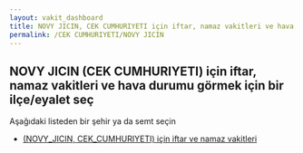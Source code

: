 ```yaml
---
layout: vakit_dashboard
title: NOVY JICIN, CEK CUMHURIYETI için iftar, namaz vakitleri ve hava durumu - ilçe/eyalet seç
permalink: /CEK CUMHURIYETI/NOVY JICIN
---
```


## NOVY JICIN (CEK CUMHURIYETI) için iftar, namaz vakitleri ve hava durumu  görmek için bir ilçe/eyalet seç

Aşağıdaki listeden bir şehir ya da semt seçin

* [ (NOVY_JICIN, CEK_CUMHURIYETI) için iftar ve namaz vakitleri](/CEK_CUMHURIYETI/NOVY_JICIN/)

<script type="text/javascript">
  var GLOBAL_COUNTRY = 'CEK CUMHURIYETI';
  var GLOBAL_CITY = 'NOVY JICIN';
  var GLOBAL_STATE = 'NOVY JICIN';
</script>

